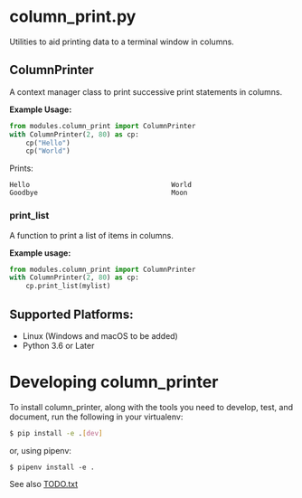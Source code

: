 # column_print.py

Utilities to aid printing data to a terminal window in columns.

## ColumnPrinter

A context manager class to print successive print statements in columns.

**Example Usage:**

```python
from modules.column_print import ColumnPrinter
with ColumnPrinter(2, 80) as cp:
    cp("Hello")
    cp("World")
```

Prints:

```
Hello                                   World
Goodbye                                 Moon
```

### print_list

A function to print a list of items in columns.

**Example usage:**

```python
from modules.column_print import ColumnPrinter
with ColumnPrinter(2, 80) as cp:
    cp.print_list(mylist)
```

## Supported Platforms:

* Linux (Windows and macOS to be added)
* Python 3.6 or Later


# Developing column_printer

To install column_printer, along with the tools you need to develop, test, and
document, run the following in your virtualenv:

```bash
$ pip install -e .[dev]
```

or, using pipenv:

```
$ pipenv install -e .
```

See also [TODO.txt](../main/TODO.md)
